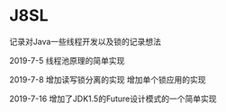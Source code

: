 # J8SL
记录对Java一些线程开发以及锁的记录想法

2019-7-5
线程池原理的简单实现

2019-7-8
增加读写锁分离的实现
增加单个锁应用的实现

2019-7-16
增加了JDK1.5的Future设计模式的一个简单实现

